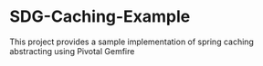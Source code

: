 # SDG-Caching-Example
This project provides a sample implementation of spring caching abstracting using Pivotal Gemfire
